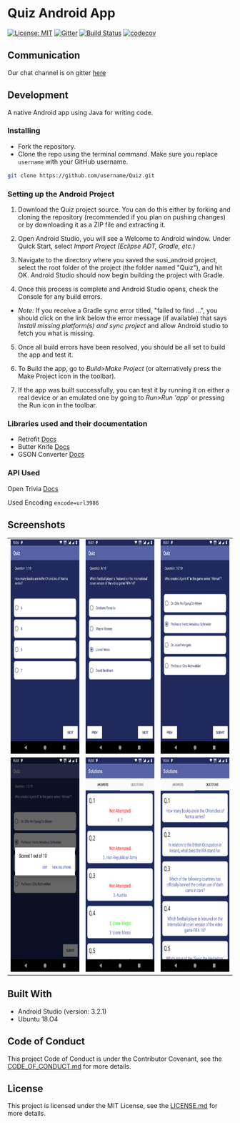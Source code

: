 # Quiz Android App

[![License: MIT](https://img.shields.io/badge/License-MIT-yellow.svg)](https://opensource.org/licenses/MIT)
[![Gitter](https://badges.gitter.im/immadisairaj/Quiz.svg)](https://gitter.im/immadisairaj/Quiz?utm_source=badge&utm_medium=badge&utm_campaign=pr-badge&utm_content=badge)
[![Build Status](https://travis-ci.org/immadisairaj/Quiz.svg?branch=master)](https://travis-ci.org/immadisairaj/Quiz)
[![codecov](https://codecov.io/gh/immadisairaj/Quiz/branch/master/graph/badge.svg)](https://codecov.io/gh/immadisairaj/Quiz)

## Communication

Our chat channel is on gitter [here](https://gitter.im/immadisairaj/Quiz)

## Development

A native Android app using Java for writing code.

### Installing

- Fork the repository. 
- Clone the repo using the terminal command. Make sure you replace `username` with your GitHub username.
```bash
git clone https://github.com/username/Quiz.git 
```

### Setting up the Android Project

1. Download the Quiz project source. You can do this either by forking and cloning the repository (recommended if you plan on pushing changes) or by downloading it as a ZIP file and extracting it.

2. Open Android Studio, you will see a Welcome to Android window. Under Quick Start, select _Import Project (Eclipse ADT, Gradle, etc.)_

3. Navigate to the directory where you saved the susi_android project, select the root folder of the project (the folder named "Quiz"), and hit OK. Android Studio should now begin building the project with Gradle.

4. Once this process is complete and Android Studio opens, check the Console for any build errors.

  - _Note:_ If you receive a Gradle sync error titled, "failed to find ...", you should click on the link below the error message (if available) that says _Install missing platform(s) and sync project_ and allow Android studio to fetch you what is missing.

5. Once all build errors have been resolved, you should be all set to build the app and test it.

6. To Build the app, go to _Build>Make Project_ (or alternatively press the Make Project icon in the toolbar).

7. If the app was built successfully, you can test it by running it on either a real device or an emulated one by going to _Run>Run 'app'_ or pressing the Run icon in the toolbar.


### Libraries used and their documentation

- Retrofit [Docs](http://square.github.io/retrofit/2.x/retrofit/)
- Butter Knife [Docs](https://github.com/JakeWharton/butterknife/)
- GSON Converter [Docs](https://github.com/square/retrofit/tree/master/retrofit-converters/gson/)

### API Used

Open Trivia [Docs](https://opentdb.com/api_config.php/)

Used Encoding `encode=url3986`


## Screenshots

<table>
  <tr>
    <td><img src="/screenshots/Screenshot_4.png" height = "480" width="270"></td>
    <td><img src="/screenshots/Screenshot_5.png" height = "480" width="270"></td>
    <td><img src="/screenshots/Screenshot_6.png" height = "480" width="270"></td>
  </tr>
  <tr>
    <td><img src="/screenshots/Screenshot_7.png" height = "480" width="270"></td>
    <td><img src="/screenshots/Screenshot_8.png" height = "480" width="270"></td>
    <td><img src="/screenshots/Screenshot_9.png" height = "480" width="270"></td>
</table>

## Built With

- Android Studio (version: 3.2.1)
- Ubuntu 18.O4

## Code of Conduct

This project Code of Conduct is under the Contributor Covenant, see the [CODE_OF_CONDUCT.md](https://github.com/immadisairaj/Quiz/blob/master/CODE_OF_CONDUCT.md) for more details.

## License

This project is licensed under the MIT License, see the [LICENSE.md](https://github.com/immadisairaj/Quiz/blob/master/LICENSE) for more details.

